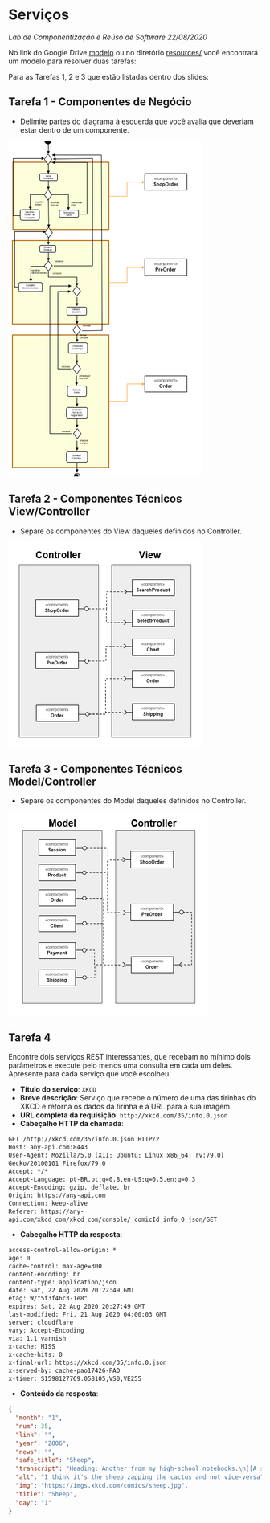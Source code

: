 # Serviços
*Lab de Componentização e Reúso de Software 22/08/2020*

No link do Google Drive [modelo](https://docs.google.com/presentation/d/1ujoME3qoriVm7hHiC8uK2qWQ3mmHA81Qxe8n80vZYms/edit?usp=sharing) ou no diretório [resources/](resources/) você encontrará um modelo para resolver duas tarefas:

Para as Tarefas 1, 2 e 3 que estão listadas dentro dos slides:

## Tarefa 1 - Componentes de Negócio

* Delimite partes do diagrama à esquerda que você avalia que deveriam estar dentro de um componente.

![componentes_de_negocio](images/componentes_de_negocio.png)

## Tarefa 2 - Componentes Técnicos View/Controller

* Separe os componentes do View daqueles definidos no Controller.

![componentes_tecnicos_01](images/componentes_tecnicos_01.png)

## Tarefa 3 - Componentes Técnicos Model/Controller

* Separe os componentes do Model daqueles definidos no Controller.

![componentes_tecnicos_02](images/componentes_tecnicos_02.png)

## Tarefa 4

Encontre dois serviços REST interessantes, que recebam no mínimo dois parâmetros e execute pelo menos uma consulta em cada um deles. Apresente para cada serviço que você escolheu:

* **Título do serviço**: `XKCD`
* **Breve descrição**:
  Serviço que recebe o número de uma das tirinhas do XKCD e retorna os dados da tirinha e a URL para a sua imagem.
* **URL completa da requisição**: `http://xkcd.com/35/info.0.json`
* **Cabeçalho HTTP da chamada**:
~~~http
GET /http://xkcd.com/35/info.0.json HTTP/2
Host: any-api.com:8443
User-Agent: Mozilla/5.0 (X11; Ubuntu; Linux x86_64; rv:79.0) Gecko/20100101 Firefox/79.0
Accept: */*
Accept-Language: pt-BR,pt;q=0.8,en-US;q=0.5,en;q=0.3
Accept-Encoding: gzip, deflate, br
Origin: https://any-api.com
Connection: keep-alive
Referer: https://any-api.com/xkcd_com/xkcd_com/console/_comicId_info_0_json/GET
~~~
* **Cabeçalho HTTP da resposta**:
~~~http
access-control-allow-origin: *
age: 0
cache-control: max-age=300
content-encoding: br
content-type: application/json
date: Sat, 22 Aug 2020 20:22:49 GMT
etag: W/"5f3f46c3-1e8"
expires: Sat, 22 Aug 2020 20:27:49 GMT
last-modified: Fri, 21 Aug 2020 04:00:03 GMT
server: cloudflare
vary: Accept-Encoding
via: 1.1 varnish
x-cache: MISS
x-cache-hits: 0
x-final-url: https://xkcd.com/35/info.0.json
x-served-by: cache-pao17426-PAO
x-timer: S1598127769.058105,VS0,VE255
~~~
* **Conteúdo da resposta**:
~~~json
{
  "month": "1",
  "num": 35,
  "link": "",
  "year": "2006",
  "news": "",
  "safe_title": "Sheep",
  "transcript": "Heading: Another from my high-school notebooks.\n[[A sheep and a potted saguaro cactus linked by an arcing yellow electricity bolt, drawn on graph paper]]\n{{title text: I think it's the sheep zapping the cactus and not vice-versa}}",
  "alt": "I think it's the sheep zapping the cactus and not vice-versa",
  "img": "https://imgs.xkcd.com/comics/sheep.jpg",
  "title": "Sheep",
  "day": "1"
}
~~~
